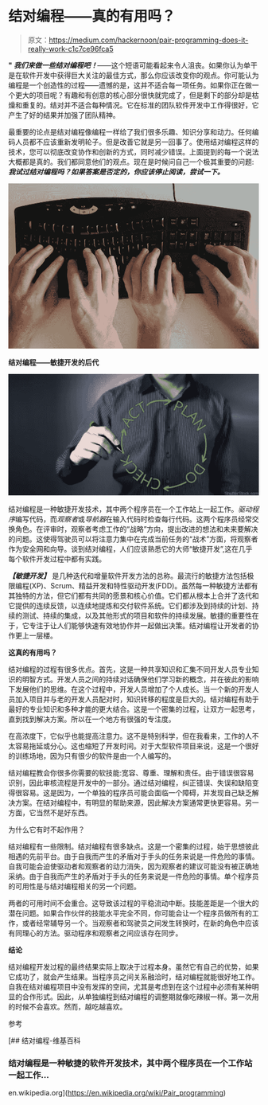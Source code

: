 # 结对编程——真的有用吗？

> 原文：<https://medium.com/hackernoon/pair-programming-does-it-really-work-c1c7ce96fca5>

**" *我们来做一些结对编程吧！***——这个短语可能看起来令人沮丧。如果你认为单干是在软件开发中获得巨大关注的最佳方式，那么你应该改变你的观点。你可能认为编程是一个创造性的过程——遗憾的是，这并不适合每一项任务。如果你正在做一个更大的项目呢？有趣和有创意的核心部分很快就完成了，但是剩下的部分却是枯燥和重复的。结对并不适合每种情况。它在标准的团队软件开发中工作得很好，它产生了好的结果并加强了团队精神。

最重要的论点是结对编程像编程一样给了我们很多乐趣、知识分享和动力。任何编码人员都不应该重新发明轮子。但是改善它就是另一回事了。使用结对编程这样的技术，您可以彻底改变协作和创新的方式，同时减少错误。上面提到的每一个说法大概都是真的。我们都同意他们的观点。现在是时候问自己一个极其重要的问题: ***我试过结对编程吗？如果答案是否定的，你应该停止阅读，尝试一下。***

![](img/669d757759a8c54fd9cf0fcf7c6819dc.png)

**结对编程——敏捷开发的后代**

![](img/05eaf5635781aba681240c34a5b1c593.png)

结对编程是一种敏捷开发技术，其中两个程序员在一个工作站上一起工作。*驱动程序*编写代码，而*观察者*或*导航器*在输入代码时检查每行代码。这两个程序员经常交换角色。在评审时，观察者考虑工作的“战略”方向，提出改进的想法和未来要解决的问题。这使得驾驶员可以将注意力集中在完成当前任务的“战术”方面，将观察者作为安全网和向导。谈到结对编程，人们应该熟悉它的大师“敏捷开发”,这在几乎每个软件开发过程中都有实践。

***【敏捷开发】*** 是几种迭代和增量软件开发方法的总称。最流行的敏捷方法包括极限编程(XP)、Scrum、精益开发和特性驱动开发(FDD)。虽然每一种敏捷方法都有其独特的方法，但它们都有共同的愿景和核心价值。它们都从根本上合并了迭代和它提供的连续反馈，以连续地提炼和交付软件系统。它们都涉及到持续的计划、持续的测试、持续的集成，以及其他形式的项目和软件的持续发展。敏捷的重要性在于，它专注于让人们能够快速有效地协作并一起做出决策。结对编程让开发者的协作更上一层楼。

**这真的有用吗？**

结对编程的过程有很多优点。首先，这是一种共享知识和汇集不同开发人员专业知识的明智方式。开发人员之间的持续对话确保他们学习新的概念，并在彼此的影响下发展他们的思维。在这个过程中，开发人员增加了个人成长。当一个新的开发人员加入项目并与老的开发人员配对时，知识转移的程度是巨大的。结对编程有助于最好的专业知识和多种才能的更大结合。这是一个密集的过程，让双方一起思考，直到找到解决方案。所以在一个地方有很强的专注度。

在高浓度下，它似乎也能提高注意力。这不是特别科学，但在我看来，工作的人不太容易拖延或分心。这也缩短了开发时间。对于大型软件项目来说，这是一个很好的训练场地，因为只有很少的软件是由一个人编写的。

结对编程教会你很多你需要的软技能:宽容、尊重、理解和责任。由于错误很容易识别，因此审核流程是开发中的一部分。通过结对编程，纠正错误、失误和缺陷变得很容易。这是因为，一个单独的程序员可能会面临一个障碍，并发现自己缺乏解决方案。在结对编程中，有明显的帮助来源，因此解决方案通常更快更容易。另一方面，它当然不是好东西。

为什么它有时不起作用？

结对编程有一些限制。结对编程有很多缺点。这是一个密集的过程，始于思想彼此相遇的先前平台。由于自我而产生的矛盾对于手头的任务来说是一件危险的事情。自我可能会迫使驱动者和观察者的动力消失，因为观察者的建议可能没有被正确地采纳。由于自我而产生的矛盾对于手头的任务来说是一件危险的事情。单个程序员的可用性是与结对编程相关的另一个问题。

两者的可用时间不会重合。这导致该过程的平稳流动中断。技能差距是一个很大的潜在问题。如果合作伙伴的技能水平完全不同，你可能会让一个程序员做所有的工作，或者经常辅导另一个。当观察者和驾驶员之间发生转换时，在新的角色中应该有同理心的方法。驱动程序和观察者之间应该存在同步。

**结论**

结对编程开发过程的最终结果实际上取决于过程本身。虽然它有自己的优势，如果它成功了，就会产生结果。当程序员之间关系融洽时，结对编程就能很好地工作。自我在结对编程项目中没有发挥的空间，尤其是考虑到在这个过程中必须有某种明显的合作形式。因此，从单独编程到结对编程的调整期就像吃辣椒一样。第一次用的时候不会喜欢。然而，越吃越喜欢。

参考

[](https://en.wikipedia.org/wiki/Pair_programming) [## 结对编程-维基百科

### 结对编程是一种敏捷的软件开发技术，其中两个程序员在一个工作站一起工作…

en.wikipedia.org](https://en.wikipedia.org/wiki/Pair_programming)